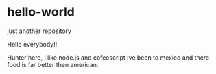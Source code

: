 # hello-world
just another repository

Hello everybody!!

Hunter here, i like node.js and cofeescript
Ive been to mexico and there food is far better then american.
